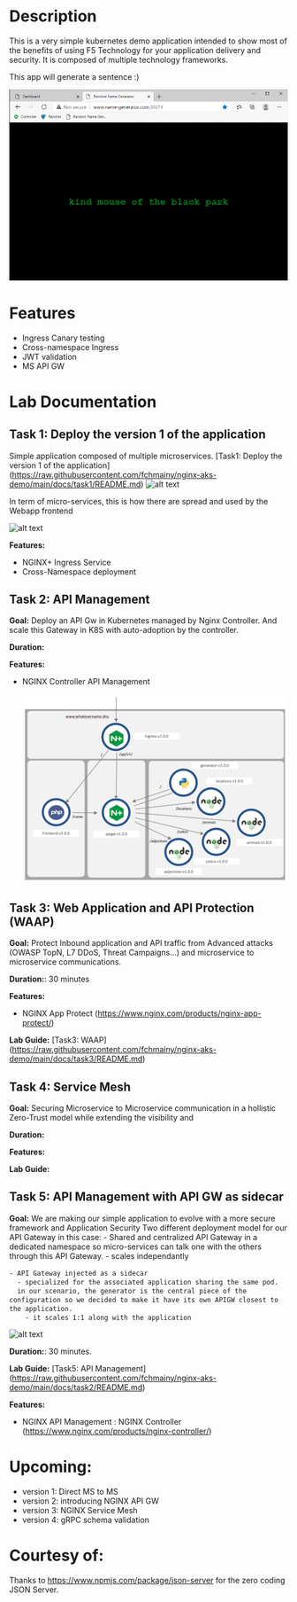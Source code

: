 # Description
This is a very simple kubernetes demo application intended to show most of the benefits of using F5 Technology for your application delivery and security.
It is composed of multiple technology frameworks.

This app will generate a sentence :)

![alt text](https://raw.githubusercontent.com/MattDierick/api-sentence-demo/main/docs/images/webapp.png)

# Features
- Ingress Canary testing
- Cross-namespace Ingress
- JWT validation
- MS API GW

# Lab Documentation
## Task 1: Deploy the version 1 of the application
Simple application composed of multiple microservices.
  [Task1: Deploy the version 1 of the application] (https://raw.githubusercontent.com/fchmainy/nginx-aks-demo/main/docs/task1/README.md)
  ![alt text](https://github.com/fchmainy/nginx-aks-demo/blob/main/docs/images/task1-topology.jpg?raw=true)

In term of micro-services, this is how there are spread and used by the Webapp frontend

  ![alt text](https://github.com/fchmainy/nginx-aks-demo/blob/main/docs/images/webapp-containers.png?raw=true)

**Features:**
- NGINX+ Ingress Service
- Cross-Namespace deployment

## Task 2: API Management
  **Goal:**
    Deploy an API Gw in Kubernetes managed by Nginx Controller. And scale this Gateway in K8S with auto-adoption by the controller.

  **Duration:**

  **Features:**
  - NGINX Controller API Management
  
    ![](https://raw.githubusercontent.com/MattDierick/api-sentence-demo/main/docs/images/topology2.png)


## Task 3: Web Application and API Protection (WAAP)
  **Goal:**
    Protect Inbound application and API traffic from Advanced attacks (OWASP TopN, L7 DDoS, Threat Campaigns...) and microservice to microservice communications.

  **Duration:**: 30 minutes


  **Features:**
  - NGINX App Protect (https://www.nginx.com/products/nginx-app-protect/)

  **Lab Guide:**
  [Task3: WAAP] (https://raw.githubusercontent.com/fchmainy/nginx-aks-demo/main/docs/task3/README.md)


## Task 4: Service Mesh
**Goal:**
    Securing Microservice to Microservice communication in a hollistic Zero-Trust model while extending the visibility and

**Duration:**


**Features:**


**Lab Guide:**

## Task 5: API Management with API GW as sidecar
  **Goal:**
  We are making our simple application to evolve with a more secure framework and Application Security
  Two different deployment model for our API Gateway in this case:
    - Shared and centralized API Gateway in a dedicated namespace so micro-services can talk one with the others through this API Gateway.
      - scales independantly 

    - API Gateway injected as a sidecar
      - specialized for the associated application sharing the same pod.
      in our scenario, the generator is the central piece of the configuration so we decided to make it have its own APIGW closest to the application.
        - it scales 1:1 along with the application

  ![alt text](https://github.com/fchmainy/nginx-aks-demo/blob/main/docs/images/Task2-topology.png?raw=true)

  **Duration:**: 30 minutes.

  **Lab Guide:**
  [Task5: API Management] (https://raw.githubusercontent.com/fchmainy/nginx-aks-demo/main/docs/task2/README.md)


  **Features:**
  - NGINX API Management :
      NGINX Controller (https://www.nginx.com/products/nginx-controller/)



# Upcoming:
- version 1: Direct MS to MS
- version 2: introducing NGINX API GW
- version 3: NGINX Service Mesh
- version 4: gRPC schema validation

# Courtesy of:
Thanks to https://www.npmjs.com/package/json-server for the zero coding JSON Server.